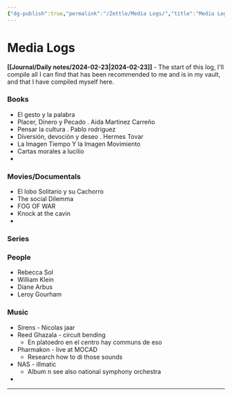```yaml
---
{"dg-publish":true,"permalink":"/Zettle/Media Logs/","title":"Media Logs","updated":"2024-02-25T20:57:39.045-05:00"}
---
```



# Media Logs
**[[Journal/Daily notes/2024-02-23\|2024-02-23]]** - The start of this log, I'll compile all I can find that has been recommended to me and is in my vault, and that I have compiled myself here.
### Books
- El gesto y la palabra
- Placer, Dinero y Pecado . Aida Martinez Carreño
- Pensar la cultura . Pablo rodriguez
- Diversión, devoción y deseo . Hermes Tovar
- La Imagen Tiempo Y la Imagen Movimiento
- Cartas morales a lucilio
- 
### Movies/Documentals
- El lobo Solitario y su Cachorro
- The social Dilemma
- FOG OF WAR
- Knock at the cavin
- 
### Series

### People

- Rebecca Sol
- William Klein
- Diane Arbus
- Leroy Gourham
### Music
- Sirens - Nicolas jaar
- Reed Ghazala - circuit bending
	- En platoedro en el centro hay communs de eso
- Pharmakon - live at MOCAD
	- Research how to di those sounds
- NAS - illmatic
	- Album n see also national symphony orchestra
- 

---

